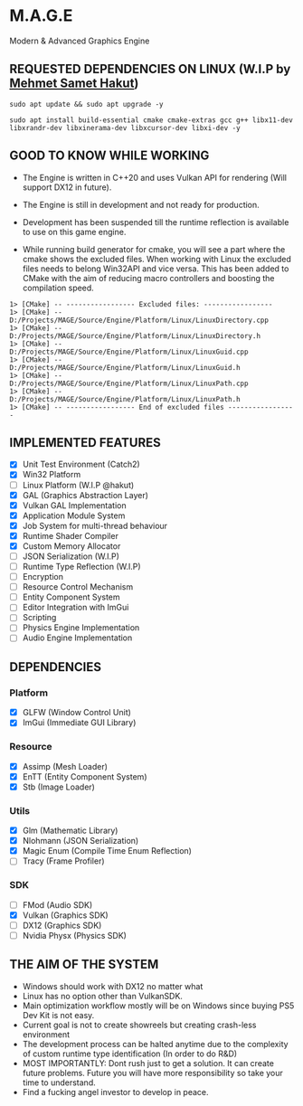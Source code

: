 # M.A.G.E
Modern & Advanced Graphics Engine

## REQUESTED DEPENDENCIES ON LINUX (W.I.P by [Mehmet Samet Hakut](https://github.com/hakut))
```shell
sudo apt update && sudo apt upgrade -y

sudo apt install build-essential cmake cmake-extras gcc g++ libx11-dev libxrandr-dev libxinerama-dev libxcursor-dev libxi-dev -y
```

## GOOD TO KNOW WHILE WORKING

- The Engine is written in C++20 and uses Vulkan API for rendering (Will support DX12 in future).
- The Engine is still in development and not ready for production.
- Development has been suspended till the runtime reflection is available to use on this game engine.

- While running build generator for cmake, you will see a part where the cmake shows the excluded files. When working with Linux the excluded files needs to belong Win32API and 
vice versa. This has been added to CMake with the aim of reducing macro controllers and boosting the compilation speed.

```terminal
1> [CMake] -- ----------------- Excluded files: -----------------
1> [CMake] --   D:/Projects/MAGE/Source/Engine/Platform/Linux/LinuxDirectory.cpp
1> [CMake] --   D:/Projects/MAGE/Source/Engine/Platform/Linux/LinuxDirectory.h
1> [CMake] --   D:/Projects/MAGE/Source/Engine/Platform/Linux/LinuxGuid.cpp
1> [CMake] --   D:/Projects/MAGE/Source/Engine/Platform/Linux/LinuxGuid.h
1> [CMake] --   D:/Projects/MAGE/Source/Engine/Platform/Linux/LinuxPath.cpp
1> [CMake] --   D:/Projects/MAGE/Source/Engine/Platform/Linux/LinuxPath.h
1> [CMake] -- ----------------- End of excluded files -----------------
```

## IMPLEMENTED FEATURES
- [x] Unit Test Environment (Catch2)
- [x] Win32 Platform
- [ ] Linux Platform (W.I.P @hakut)
- [x] GAL (Graphics Abstraction Layer)
- [x] Vulkan GAL Implementation
- [x] Application Module System
- [x] Job System for multi-thread behaviour
- [x] Runtime Shader Compiler
- [x] Custom Memory Allocator
- [ ] JSON Serialization (W.I.P)
- [ ] Runtime Type Reflection (W.I.P)
- [ ] Encryption
- [ ] Resource Control Mechanism
- [ ] Entity Component System
- [ ] Editor Integration with ImGui
- [ ] Scripting
- [ ] Physics Engine Implementation
- [ ] Audio Engine Implementation

## DEPENDENCIES
### Platform
- [x] GLFW (Window Control Unit)
- [x] ImGui (Immediate GUI Library)

### Resource
- [x] Assimp (Mesh Loader)
- [x] EnTT (Entity Component System)
- [x] Stb (Image Loader)

### Utils
- [x] Glm (Mathematic Library)
- [x] Nlohmann (JSON Serialization)
- [x] Magic Enum (Compile Time Enum Reflection)
- [ ] Tracy (Frame Profiler)

### SDK
- [ ] FMod (Audio SDK)
- [x] Vulkan (Graphics SDK)
- [ ] DX12 (Graphics SDK)
- [ ] Nvidia Physx (Physics SDK)

## THE AIM OF THE SYSTEM
- Windows should work with DX12 no matter what
- Linux has no option other than VulkanSDK.
- Main optimization workflow mostly will be on Windows since buying PS5 Dev Kit is not easy.
- Current goal is not to create showreels but creating crash-less environment
- The development process can be halted anytime due to the complexity of custom runtime type identification (In order to do R&D)
- MOST IMPORTANTLY: Dont rush just to get a solution. It can create future problems. Future you will have more responsibility so take your time to understand.
- Find a fucking angel investor to develop in peace.
